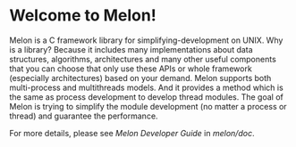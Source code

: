 Welcome to Melon!
===================


Melon is a C framework library for simplifying-development on UNIX. 
Why is a library? Because it includes many implementations about data structures, algorithms, architectures and many other useful components that you can choose that only use these APIs or whole framework (especially architectures) based on your demand.
Melon supports both multi-process and multithreads models. And it provides a method which is the same as process development to develop thread modules.
The goal of Melon is trying to simplify the module development (no matter a process or thread) and guarantee the performance.

For more details, please see *Melon Developer Guide* in *melon/doc*.